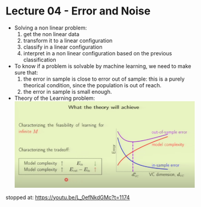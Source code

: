 # Lecture 04 - Error and Noise

- Solving a non linear problem:
    1. get the non linear data
    2. transform it to a linear configuration
    3. classify in a linear configuration
    4. interpret in a non linear configuration based on the previous classification
- To know if a problem is solvable by machine learning, we need to make sure that: 
    1. the error in sample is close to error out of sample: this is a purely theorical condition, since the population is out of reach.
    2. the error in sample is small enough.
- Theory of the Learning problem:
![Theory of the Learning problem](./img/theory.PNG "teste")

stopped at:
https://youtu.be/L_0efNkdGMc?t=1174